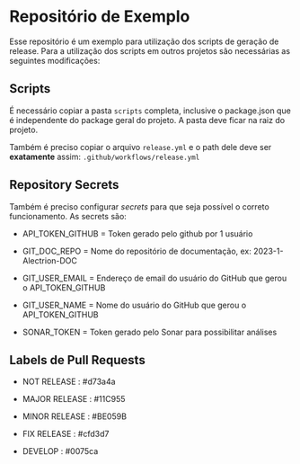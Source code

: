 # Repositório de Exemplo

Esse repositório é um exemplo para utilização dos scripts de geração de release. Para a utilização dos scripts em outros projetos são necessárias as seguintes modificações:

## Scripts

É necessário copiar a pasta `scripts` completa, inclusive o package.json que é independente do package geral do projeto. A pasta deve ficar na raiz do projeto.

Também é preciso copiar o arquivo `release.yml` e o path dele deve ser **exatamente** assim: `.github/workflows/release.yml`

## Repository Secrets

Também é preciso configurar *secrets* para que seja possível o correto funcionamento. As secrets são:

* API_TOKEN_GITHUB = Token gerado pelo github por 1 usuário

* GIT_DOC_REPO = Nome do repositório de documentação, ex: 2023-1-Alectrion-DOC

* GIT_USER_EMAIL = Endereço de email do usuário do GitHub que gerou o API_TOKEN_GITHUB

* GIT_USER_NAME = Nome do usuário do GitHub que gerou o API_TOKEN_GITHUB

* SONAR_TOKEN = Token gerado pelo Sonar para possibilitar análises

## Labels de Pull Requests

* NOT RELEASE : #d73a4a

* MAJOR RELEASE : #11C955

* MINOR RELEASE : #BE059B

* FIX RELEASE : #cfd3d7

* DEVELOP : #0075ca